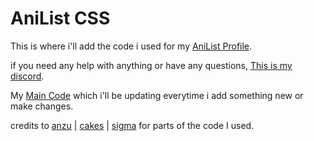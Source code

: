 # AniList CSS

This is where i'll add the code i used for my [AniList Profile](https://anilist.co/user/nutellaa/).

if you need any help with anything or have any questions, [This is my discord](https://discordid.netlify.app/?id=428699850373201930).

My [Main Code](https://github.com/animenutellaa/nutellaa-CSS/blob/main/main.css) which i'll be updating everytime i add something new or make changes.

credits to [anzu](https://anilist.co/user/Anzu/) | [cakes](https://anilist.co/user/cakes/) | [sigma](https://anilist.co/user/Sigma/) for parts of the code I used.
